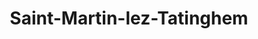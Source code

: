 ---
title: Saint-Martin-lez-Tatinghem
url: /saint-martin-lez-tatinghem/
latitude: 50.761
longitude: 2.223
---